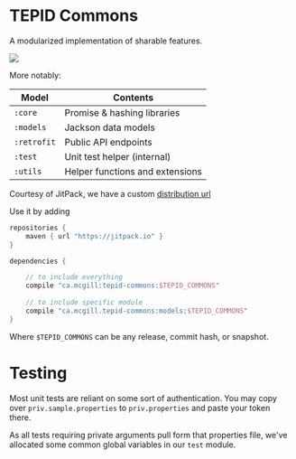 # TEPID Commons

A modularized implementation of sharable features.

[![](https://jitpack.io/v/ca.mcgill/tepid-commons.svg)](https://jitpack.io/#ca.mcgill/tepid-commons)

More notably:

| Model | Contents |
| --- | --- |
| `:core` | Promise & hashing libraries |
| `:models` | Jackson data models |
| `:retrofit` | Public API endpoints |
| `:test` | Unit test helper (internal) |
| `:utils` | Helper functions and extensions |

Courtesy of JitPack, we have a custom [distribution url](https://jitpack.io/#ca.mcgill/tepid-commons)

Use it by adding

```gradle
repositories {
    maven { url "https://jitpack.io" }
}

dependencies {

    // to include everything
    compile "ca.mcgill:tepid-commons:$TEPID_COMMONS"
    
    // to include specific module
    compile "ca.mcgill.tepid-commons:models:$TEPID_COMMONS"
}
```

Where `$TEPID_COMMONS` can be any release, commit hash, or snapshot.

# Testing

Most unit tests are reliant on some sort of authentication.
You may copy over `priv.sample.properties` to `priv.properties` and paste your token there.

As all tests requiring private arguments pull form that properties file,
we've allocated some common global variables in our `test` module.
